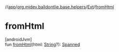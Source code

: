 //[app](../../../index.md)/[org.mjdev.balldontlie.base.helpers](../index.md)/[Ext](index.md)/[fromHtml](from-html.md)

# fromHtml

[androidJvm]\
fun [fromHtml](from-html.md)(html: [String](https://kotlinlang.org/api/latest/jvm/stdlib/kotlin/-string/index.html)?): [Spanned](https://developer.android.com/reference/kotlin/android/text/Spanned.html)
